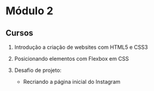 # Módulo 2 

## Cursos

1. Introdução a criação de websites com HTML5 e CSS3

2. Posicionando elementos com Flexbox em CSS

3. Desafio de projeto: 
    * Recriando a página inicial do Instagram
         

